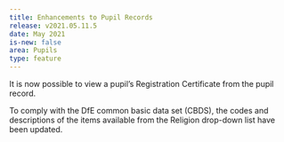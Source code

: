 ```yaml
---
title: Enhancements to Pupil Records
release: v2021.05.11.5
date: May 2021
is-new: false
area: Pupils
type: feature
---
```


It is now possible to view a pupil’s Registration Certificate from the pupil record.

To comply with the DfE common basic data set (CBDS), the codes and descriptions of the items available from the Religion drop-down list have been updated.

